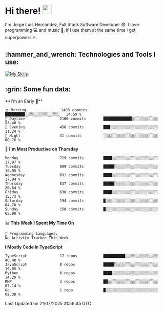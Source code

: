 <h1 align="left">
 <abc>
  <br>Hi there! <img src="https://user-images.githubusercontent.com/42378118/110234147-e3259600-7f4e-11eb-95be-0c4047144dea.gif" width="30"><br>
 </abc>
</h1>

I'm Jorge Luis Hernández, Full Stack Software Developer :sunglasses:. I love programming :computer: and music :musical_score:, if I use them at the same time I get superpowers :zap:. 


<h2 align="left">:hammer_and_wrench: Technologies and Tools I use:</h2>

[![My Skills](https://skillicons.dev/icons?i=js,ts,html,css,py,vue,react,next,nest,postgres,mysql)](https://skillicons.dev)

<h2 align="left">:grin: Some fun data:</h2>
<!--START_SECTION:waka-->
**I'm an Early 🐤** 

```text
🌞 Morning                1403 commits        █████████░░░░░░░░░░░░░░░░   34.59 % 
🌆 Daytime                2166 commits        █████████████░░░░░░░░░░░░   53.40 % 
🌃 Evening                456 commits         ███░░░░░░░░░░░░░░░░░░░░░░   11.24 % 
🌙 Night                  31 commits          ░░░░░░░░░░░░░░░░░░░░░░░░░   00.76 % 
```
📅 **I'm Most Productive on Thursday** 

```text
Monday                   729 commits         ████░░░░░░░░░░░░░░░░░░░░░   17.97 % 
Tuesday                  809 commits         █████░░░░░░░░░░░░░░░░░░░░   19.95 % 
Wednesday                691 commits         ████░░░░░░░░░░░░░░░░░░░░░   17.04 % 
Thursday                 837 commits         █████░░░░░░░░░░░░░░░░░░░░   20.64 % 
Friday                   638 commits         ████░░░░░░░░░░░░░░░░░░░░░   15.73 % 
Saturday                 194 commits         █░░░░░░░░░░░░░░░░░░░░░░░░   04.78 % 
Sunday                   158 commits         █░░░░░░░░░░░░░░░░░░░░░░░░   03.90 % 
```


📊 **This Week I Spent My Time On** 

```text
💬 Programming Languages: 
No Activity Tracked This Week
```

**I Mostly Code in TypeScript** 

```text
TypeScript               17 repos            ██████████░░░░░░░░░░░░░░░   40.48 % 
JavaScript               8 repos             █████░░░░░░░░░░░░░░░░░░░░   19.05 % 
Python                   6 repos             ████░░░░░░░░░░░░░░░░░░░░░   14.29 % 
PHP                      3 repos             ██░░░░░░░░░░░░░░░░░░░░░░░   07.14 % 
Go                       1 repo              █░░░░░░░░░░░░░░░░░░░░░░░░   02.38 % 
```




 Last Updated on 21/07/2025 01:59:45 UTC
<!--END_SECTION:waka-->
